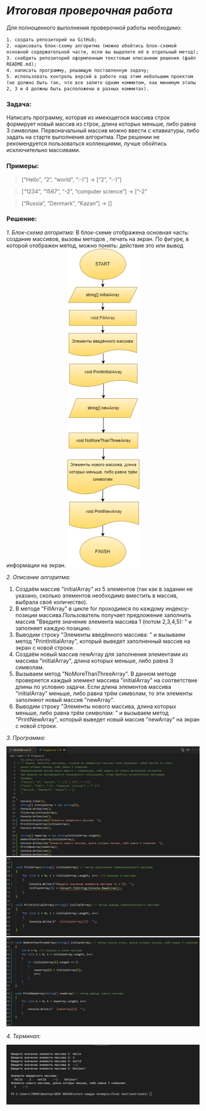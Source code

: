 # *Итоговая проверочная работа* #
Для полноценного выполнения проверочной работы необходимо:

    1. создать репозиторий на GitHub;
    2. нарисовать блок-схему алгоритма (можно обойтись блок-схемой основной содержательной части, если вы выделите её в отдельный метод);
    3. снабдить репозиторий оформленным текстовым описанием решения (файл README.md);
    4. написать программу, решающую поставленную задачу;
    5. использовать контроль версий в работе над этим небольшим проектом (не должно быть так, что все залито одним коммитом, как минимум этапы 2, 3 и 4 должны быть расположены в разных коммитах).

### **Задача:** ###
Написать программу, которая из имеющегося массива строк формирует новый массив из строк, 
длина которых меньше, либо равна 3 символам. Первоначальный массив можно ввести с клавиатуры, 
либо задать на старте выполнения алгоритма. При решении не рекомендуется пользоваться коллекциями, 
лучше обойтись исключительно массивами.
### **Примеры:** ###

>[“Hello”, “2”, “world”, “:-)”] → [“2”, “:-)”]

>[“1234”, “1567”, “-2”, “computer science”] → [“-2”

>[“Russia”, “Denmark”, “Kazan”] → []

### **Решение:** ###
*1. Блок-схема алгоритма:*
В блок-схеме отображена основная часть: создание массивов, вызовы методов , печать на экран.
По фигуре, в которой отображен метод, можно понять: действие это или вывод информации на экран.
![Сообщение-текст](pic1.drawio.png)

*2. Описание алгоритма:*

1. Создаём массив "initialArray" из 5 элементов (так как в задании не указано, сколько элементов необходимо вместить в массив, выбрала своё количество).
2. В методе "FillArray" в цикле for проходимся по каждому индексу-позиции массива.Пользователь получает предложение заполнить массив "Введите значение элемента массива 1 (потом 2,3,4,5): " и заполняет каждую позицию.
3. Выводим строку "Элементы введённого массива: " и вызываем метод "PrintInitialArray", который выведет заполненный массив на экран с новой строки.
4. Создаём новый массив newArray для заполнения элементами из массива "initialArray", длина которых меньше, либо равна 3 символам.
5. Вызываем метод "NoMoreThanThreeArray". В данном методе проверяется каждый элемент  массива "initialArray" на соответствие длины по условию задачи. Если длина элементов массива "initialArray" меньше, либо равна трём символам, то эти элементы заполняют новый массив "newArray". 
6. Выводим строку "Элементы нового массива, длина которых меньше, либо равна трём символам: " и вызываем метод "PrintNewArray", который выведет новый массив "newArray" на экран с новой строки.


*3. Программа:*

![Сообщение-текст](part1.jpg)
![Сообщение-текст](part2.jpg)
![Сообщение-текст](part3.jpg)

*4. Терминал:*

![Сообщение-текст](part4-terminal.jpg)

